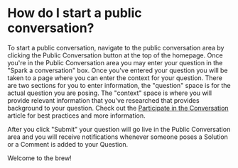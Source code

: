 # How do I start a public conversation? #
To start a public conversation, navigate to the public 
conversation area by clicking the Public Conversation button at the top of the 
homepage. Once you're in the Public Conversation area you may enter your 
question in the "Spark a conversation" box. Once you've entered your question 
you will be taken to a page where you can enter the context for your question. 
There are two sections for you to enter information, the "question" space is 
for the actual question you are posing. The "context" space is where you will 
provide relevant information that you've researched that provides background 
to your question. Check out the [Participate in the Conversation][1] article for
best practices and more information.

After you click "Submit" your question will go live in the Public Conversation 
area and you will receive notifications whenever someone poses a Solution or 
a Comment is added to your Question.


Welcome to the brew! 

[1]: /help/privileges/participate_in_the_conversation/